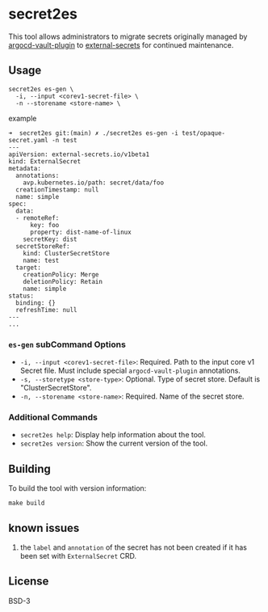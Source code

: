 # secret2es

This tool allows administrators to migrate secrets originally managed by [argocd-vault-plugin](https://argocd-vault-plugin.readthedocs.io/en/stable/) to [external-secrets](https://github.com/external-secrets/external-secrets) for continued maintenance.

## Usage

```shell
secret2es es-gen \
  -i, --input <corev1-secret-file> \
  -n --storename <store-name> \
```

example 

```shell
➜  secret2es git:(main) ✗ ./secret2es es-gen -i test/opaque-secret.yaml -n test
---
apiVersion: external-secrets.io/v1beta1
kind: ExternalSecret
metadata:
  annotations:
    avp.kubernetes.io/path: secret/data/foo
  creationTimestamp: null
  name: simple
spec:
  data:
  - remoteRef:
      key: foo
      property: dist-name-of-linux
    secretKey: dist
  secretStoreRef:
    kind: ClusterSecretStore
    name: test
  target:
    creationPolicy: Merge
    deletionPolicy: Retain
    name: simple
status:
  binding: {}
  refreshTime: null
---
...
```

### `es-gen` subCommand Options

- `-i, --input <corev1-secret-file>`: Required. Path to the input core v1 Secret file. Must include special `argocd-vault-plugin` annotations.
- `-s, --storetype <store-type>`: Optional. Type of secret store. Default is "ClusterSecretStore".
- `-n, --storename <store-name>`: Required. Name of the secret store.

### Additional Commands

- `secret2es help`: Display help information about the tool.
- `secret2es version`: Show the current version of the tool.

## Building

To build the tool with version information:

```shell
make build
```

## known issues

1. the `label` and `annotation` of the secret has not been created if it has been set with `ExternalSecret` CRD.

## License

BSD-3
